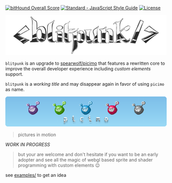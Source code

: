 [![bitHound Overall Score](https://www.bithound.io/github/spearwolf/picimo/badges/score.svg)](https://www.bithound.io/github/spearwolf/picimo) [![Standard - JavaScript Style Guide](https://img.shields.io/badge/code%20style-standard-brightgreen.svg)](http://standardjs.com/) [![License](https://img.shields.io/badge/License-Apache%202.0-blue.svg)](https://opensource.org/licenses/Apache-2.0)

![picimo](assets/blitpunk-logo-1024x256.png)

`blitpunk` is an upgrade to [spearwolf/picimo](https://github.com/spearwolf/picimo) that features a rewritten core to improve the overall developer experience including *custom elements* support.

`blitpunk` is a _working title_ and may disappear again in favor of using `picimo` as name.


![picimo](assets/picimo-nobingers.png)

> pictures in motion

*WORK IN PROGRESS*

> but your are welcome and don't hesitate if you want to be an early adopter and see all the magic of webgl based sprite and shader programming with custom elements :wink:

see [examples/](examples/) to get an idea
